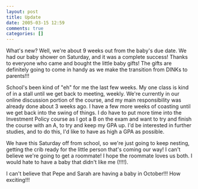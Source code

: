 ```yaml
---
layout: post
title: Update
date: 2005-03-15 12:59
comments: true
categories: []
---
```

What's new? Well, we're about 9 weeks out from the baby's due date. We had our baby shower on Saturday, and it was a complete success! Thanks to everyone who came and bought the little baby gifts! The gifts are definitely going to come in handy as we make the transition from DINKs to parents!!!

School's been kind of "eh" for me the last few weeks. My one class is kind of in a stall until we get back to meeting, weekly. We're currently in our online discussion portion of the course, and my main responsibility was already done about 3 weeks ago. I have a few more weeks of coasting until we get back into the swing of things. I do have to put more time into the Investment Policy course as I got a B on the exam and want to try and finish the course with an A, to try and keep my GPA up. I'd be interested in further studies, and to do this, I'd like to have as high a GPA as possible.

We have this Saturday off from school, so we're just going to keep nesting, getting the crib ready for the little person that's coming our way! I can't believe we're going to get a roommate! I hope the roommate loves us both. I would hate to have a baby that didn't like me (!!!!).

I can't believe that Pepe and Sarah are having a baby in October!!! How exciting!!!
